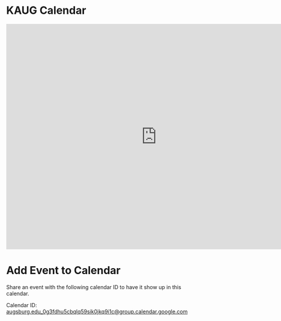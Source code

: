# KAUG Calendar
<iframe src="https://calendar.google.com/calendar/embed?src=augsburg.edu_0g3fdhu5cbqlq59sik0jkq9i1c%40group.calendar.google.com&ctz=America%2FChicago" style="border: 0" width="800" height="600" frameborder="0" scrolling="no"></iframe>

# Add Event to Calendar
Share an event with the following calendar ID to have it show up in this calendar.

Calendar ID: augsburg.edu_0g3fdhu5cbqlq59sik0jkq9i1c@group.calendar.google.com
